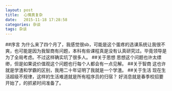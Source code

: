 ```yaml
---
layout: post
title:  心情真复杂
date:   2015-11-18 17:28:58
categories: 杂谈
tags: 杂谈
---
```

##序言
为什么来了四个月了，我感觉很sb，可能是这个蛋疼的选课系统让我很不爽，也可能是因为我智商有问题，本科有些课程真是没有认真研究过。毕竟领导是为了全局考虑。不过这样确实坑了很多人。
##关于思想
思想这个问题也许太缥缈，但是如果说价值观这个问题也行每个人都会有一点见解。
##关于智商
这也许就是学渣和学霸的区别，我用二十年证明了我就是一个学渣。
##关于生活
现在生活超级不规律，这样的生活难道就是所有程序员的归宿？
好消息就是春季校招要开始了，的抓紧时间准备了。


